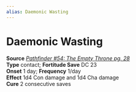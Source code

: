 ```yaml
---
alias: Daemonic Wasting
---
```


# Daemonic Wasting

**Source** [_Pathfinder #54: The Empty Throne pg. 28_](http://paizo.com/pathfinder/v5748btpy8mh1)  
**Type** contact; **Fortitude Save** DC 23  
**Onset** 1 day; **Frequency** 1/day  
**Effect** 1d4 Con damage and 1d4 Cha damage  
**Cure** 2 consecutive saves
